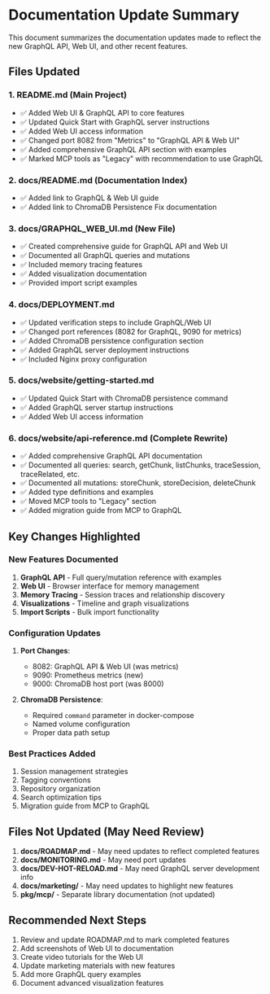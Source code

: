 # Documentation Update Summary

This document summarizes the documentation updates made to reflect the new GraphQL API, Web UI, and other recent features.

## Files Updated

### 1. README.md (Main Project)
- ✅ Added Web UI & GraphQL API to core features
- ✅ Updated Quick Start with GraphQL server instructions
- ✅ Added Web UI access information
- ✅ Changed port 8082 from "Metrics" to "GraphQL API & Web UI"
- ✅ Added comprehensive GraphQL API section with examples
- ✅ Marked MCP tools as "Legacy" with recommendation to use GraphQL

### 2. docs/README.md (Documentation Index)
- ✅ Added link to GraphQL & Web UI guide
- ✅ Added link to ChromaDB Persistence Fix documentation

### 3. docs/GRAPHQL_WEB_UI.md (New File)
- ✅ Created comprehensive guide for GraphQL API and Web UI
- ✅ Documented all GraphQL queries and mutations
- ✅ Included memory tracing features
- ✅ Added visualization documentation
- ✅ Provided import script examples

### 4. docs/DEPLOYMENT.md
- ✅ Updated verification steps to include GraphQL/Web UI
- ✅ Changed port references (8082 for GraphQL, 9090 for metrics)
- ✅ Added ChromaDB persistence configuration section
- ✅ Added GraphQL server deployment instructions
- ✅ Included Nginx proxy configuration

### 5. docs/website/getting-started.md
- ✅ Updated Quick Start with ChromaDB persistence command
- ✅ Added GraphQL server startup instructions
- ✅ Added Web UI access information

### 6. docs/website/api-reference.md (Complete Rewrite)
- ✅ Added comprehensive GraphQL API documentation
- ✅ Documented all queries: search, getChunk, listChunks, traceSession, traceRelated, etc.
- ✅ Documented all mutations: storeChunk, storeDecision, deleteChunk
- ✅ Added type definitions and examples
- ✅ Moved MCP tools to "Legacy" section
- ✅ Added migration guide from MCP to GraphQL

## Key Changes Highlighted

### New Features Documented
1. **GraphQL API** - Full query/mutation reference with examples
2. **Web UI** - Browser interface for memory management
3. **Memory Tracing** - Session traces and relationship discovery
4. **Visualizations** - Timeline and graph visualizations
5. **Import Scripts** - Bulk import functionality

### Configuration Updates
1. **Port Changes**:
   - 8082: GraphQL API & Web UI (was metrics)
   - 9090: Prometheus metrics (new)
   - 9000: ChromaDB host port (was 8000)

2. **ChromaDB Persistence**:
   - Required `command` parameter in docker-compose
   - Named volume configuration
   - Proper data path setup

### Best Practices Added
1. Session management strategies
2. Tagging conventions
3. Repository organization
4. Search optimization tips
5. Migration guide from MCP to GraphQL

## Files Not Updated (May Need Review)

1. **docs/ROADMAP.md** - May need updates to reflect completed features
2. **docs/MONITORING.md** - May need port updates
3. **docs/DEV-HOT-RELOAD.md** - May need GraphQL server development info
4. **docs/marketing/** - May need updates to highlight new features
5. **pkg/mcp/** - Separate library documentation (not updated)

## Recommended Next Steps

1. Review and update ROADMAP.md to mark completed features
2. Add screenshots of Web UI to documentation
3. Create video tutorials for the Web UI
4. Update marketing materials with new features
5. Add more GraphQL query examples
6. Document advanced visualization features